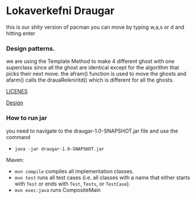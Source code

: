# Lokaverkefni Draugar

this is our shity version of pacman you can move by typing w,a,s or d and hitting enter


### Design patterns.
we are using the Template Method to make 4 different ghost with one superclass
since all the ghost are identical except for the algorithm that picks their next move.
the afram() function is used to move the ghosts and afarm() calls the drauaReikniritd() which is different for all the ghosts.


[LICENES](LICENES.md)

[Design](src/site/markdown/Design.md)

### How to run jar
you need to navigate to the draugar-1.0-SNAPSHOT.jar file and use the command 

- `java -jar draugar-1.0-SNAPSHOT.jar`


Maven:
- `mvn compile` compiles all implementation classes.
- `mvn test` runs all test cases (i.e. all classes with a name that either starts with `Test` or ends
  with `Test`, `Tests`, or `TestCase`).
- `mvn exec:java` runs CompositeMain


